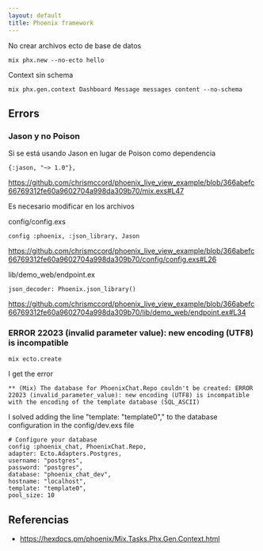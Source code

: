 ```yaml
---
layout: default
title: Phoenix framework
---
```


No crear archivos ecto de base de datos

    mix phx.new --no-ecto hello

Context sin schema

    mix phx.gen.context Dashboard Message messages content --no-schema

## Errors

### Jason y no Poison

Si se está usando Jason en lugar de Poison como dependencia

    {:jason, "~> 1.0"},

https://github.com/chrismccord/phoenix_live_view_example/blob/366abefc66769312fe60a9602704a998da309b70/mix.exs#L47

Es necesario modificar en los archivos

config/config.exs

    config :phoenix, :json_library, Jason

https://github.com/chrismccord/phoenix_live_view_example/blob/366abefc66769312fe60a9602704a998da309b70/config/config.exs#L26

lib/demo_web/endpoint.ex

    json_decoder: Phoenix.json_library()

https://github.com/chrismccord/phoenix_live_view_example/blob/366abefc66769312fe60a9602704a998da309b70/lib/demo_web/endpoint.ex#L34

### ERROR 22023 (invalid parameter value): new encoding (UTF8) is incompatible

	mix ecto.create

I get the error

	** (Mix) The database for PhoenixChat.Repo couldn't be created: ERROR 22023 (invalid_parameter_value): new encoding (UTF8) is incompatible
	with the encoding of the template database (SQL_ASCII)

I solved adding the line "template: "template0"," to the database configuration in the config/dev.exs file

	# Configure your database
	config :phoenix_chat, PhoenixChat.Repo,
	adapter: Ecto.Adapters.Postgres,
	username: "postgres",
	password: "postgres",
	database: "phoenix_chat_dev",
	hostname: "localhost",
	template: "template0",
	pool_size: 10

## Referencias

* https://hexdocs.pm/phoenix/Mix.Tasks.Phx.Gen.Context.html
